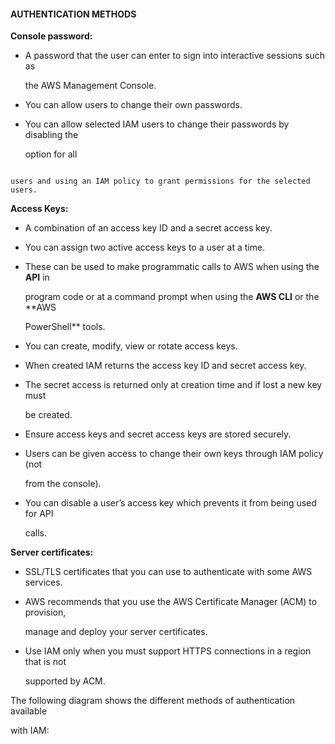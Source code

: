 #### AUTHENTICATION METHODS


**Console password:**


- A password that the user can enter to sign into interactive sessions such as

  the AWS Management Console.

- You can allow users to change their own passwords.

- You can allow selected IAM users to change their passwords by disabling the

  option for all


```

users and using an IAM policy to grant permissions for the selected users.

```


**Access Keys:**


- A combination of an access key ID and a secret access key.

- You can assign two active access keys to a user at a time.

- These can be used to make programmatic calls to AWS when using the **API** in

  program code or at a command prompt when using the **AWS CLI** or the **AWS

  PowerShell** tools.

- You can create, modify, view or rotate access keys.

- When created IAM returns the access key ID and secret access key.

- The secret access is returned only at creation time and if lost a new key must

  be created.

- Ensure access keys and secret access keys are stored securely.

- Users can be given access to change their own keys through IAM policy (not

  from the console).

- You can disable a user’s access key which prevents it from being used for API

  calls.


**Server certificates:**


- SSL/TLS certificates that you can use to authenticate with some AWS services.

- AWS recommends that you use the AWS Certificate Manager (ACM) to provision,

  manage and deploy your server certificates.

- Use IAM only when you must support HTTPS connections in a region that is not

  supported by ACM.


The following diagram shows the different methods of authentication available

with IAM:

